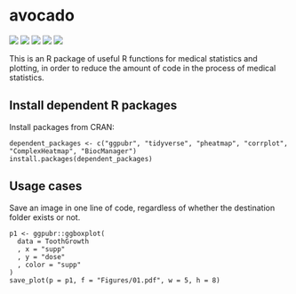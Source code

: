 # avocado  

![](https://img.shields.io/github/license/Chitanda-Satou/avocado)
![](https://img.shields.io/github/issues/Chitanda-Satou/avocado)
![](https://img.shields.io/github/repo-size/Chitanda-Satou/avocado)
![](https://img.shields.io/github/languages/top/Chitanda-Satou/avocado)
![](https://img.shields.io/github/languages/count/Chitanda-Satou/avocado)  

This is an R package of useful R functions for medical statistics and plotting, 
in order to reduce the amount of code in the process of medical statistics.

## Install dependent R packages

Install packages from CRAN:    

```
dependent_packages <- c("ggpubr", "tidyverse", "pheatmap", "corrplot", "ComplexHeatmap", "BiocManager")
install.packages(dependent_packages)

```

## Usage cases

Save an image in one line of code, regardless of whether the destination folder exists or not.

```
p1 <- ggpubr::ggboxplot(
  data = ToothGrowth
  , x = "supp"
  , y = "dose"
  , color = "supp"
)
save_plot(p = p1, f = "Figures/01.pdf", w = 5, h = 8)
```

